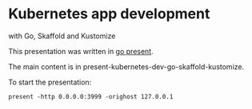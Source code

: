 # Kubernetes app development
with Go, Skaffold and Kustomize 

This presentation was written in [go present](https://godoc.org/golang.org/x/tools/present).

The main content is in present-kubernetes-dev-go-skaffold-kustomize.

To start the presentation:
```
present -http 0.0.0.0:3999 -orighost 127.0.0.1
```
